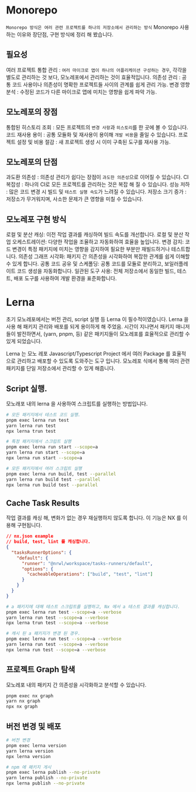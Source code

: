 # Monorepo

`Monorepo 방식은 여러 관련 프로젝트를 하나의 저장소에서 관리하는 방식`
Monorepo 사용하는 이유와 장단점, 구현 방식에 정리 해 봤습니다.

## 필요성

여러 프로젝트 통합 관리 : `여러 마이크로 앱이 하나의 어플리케이션 구성하는 경우`, 각각을 별도로 관리하는 것 보다, 모노레포에서 관리하는 것이 효율적입니다.
의존성 관리 : 공통 코드 사용이나 의존성이 명확한 프로젝트들 사이의 관계를 쉽게 관리 가능.
변경 영향 분석 : 수정된 코드가 다른 마이크로 앱에 미치는 영향을 쉽게 파악 가능.

## 모노레포의 장점

통합된 히스토리 조회 : 모든 프로젝트의 `변경 사항`과 `히스토리`를 한 곳에 볼 수 있습니다.
코드 재사용 용이 : 공통 모듈화 및 재사용이 용이해 `개발 비용`을 줄일 수 있습니다.
프로젝트 설정 및 비용 절감 : 새 프로젝트 생성 시 이미 구축된 도구를 재사용 가능.

## 모노레포의 단점

과도환 의존성 : 의존성 관리가 쉽다는 장점이 `과도한 의존성`으로 이어질 수 있습니다.
CI 복잡성 : 하나의 CI로 모든 프로젝트를 관리하는 것은 복잡 해 질 수 있습니다.
성능 저하 : 많은 코드 변경 시 빌드 및 `테스트 실행 속도`가 느려질 수 있습니다.
저장소 크기 증가 : 저장소가 무거워지며, 사소한 문제가 큰 영향을 미칠 수 있습니다.

## 모노레포 구현 방식

로컬 및 분산 캐싱: 이전 작업 결과를 캐싱하여 빌드 속도를 개선합니다.
로컬 및 분산 작업 오케스트레이션: 다양한 작업을 조율하고 자동화하여 효율을 높입니다.
변경 감지: 코드 변경이 특정 패키지에 미치는 영향을 감지하여 필요한 부분만 재빌드하거나 테스트합니다.
의존성 그래프 시각화: 패키지 간 의존성을 시각화하여 복잡한 관계를 쉽게 이해할 수 있게 합니다.
공통 코드 공유 및 스케폴딩: 공통 코드를 모듈로 분리하고, 보일러플레이트 코드 생성을 자동화합니다.
일관된 도구 사용: 전체 저장소에서 동일한 빌드, 테스트, 배포 도구를 사용하여 개발 환경을 표준화합니다.

# Lerna

초기 모노레포에서는 버전 관리, script 실행 등 Lerna 이 필수적이였습니다.
Lerna 을 사용 해 패키지 관리와 배포를 되게 용이하게 해 주었음.
시간이 지나면서 패키지 매니저들이 발전하면서, (yarn, pnpm, 등) 같은 패키지들이 모노레포를 효율적으로 관리할 수 있게 되었습니다.

Lerna 는 모노 레포 Javascript/Typescript Project 에서 여러 Package 를 효율적으로 관리하고 배포할 수 있도록 도와주는 도구 입니다.
모노레포 식에서 통해 여러 관련 패키지를 단일 저장소에서 관리할 수 있게 해줍니다.

## Script 실행.

모노래포 내의 lerna 을 사용하여 스크립트를 실행하는 방법입니다.

```bash
# 모든 패키지에서 테스트 코드 실행.
pnpm exec lerna run test
yarn lerna run test
npx lerna trun test
```

```bash
# 특정 패키지에서 스크립트 실행
pnpm exec lerna run start --scope=a
yarn lerna run start --scope=a
npx lerna run start --scope=a
```

```bash
# 모든 패키지에서 여러 스크립트 실행
pnpm exec lerna run build, test --parallel
yarn lerna run build test --parallel
npx lerna run build test --parallel
```

## Cache Task Results

작업 결과를 캐싱 해, 변화가 없는 경우 재실행하지 않도록 합니다. 이 기능은 NX 를 이용해 구현됩니다.

```json
// nx.json example
// build, test, lint 를 캐싱합니다.
{
  "tasksRunnerOptions": {
    "default": {
      "runner": "@nrwl/workspace/tasks-runners/default",
      "options": {
        "cacheableOperations": ["build", "test", "lint"]
      }
    }
  }
}
```

```bash
# a 패키지에 대해 테스트 스크립트를 실행하고, Nx 에서 a 테스트 결과를 캐싱합니다.
pnpm exec lerna run test --scope=a --verbose
yarn lerna run test --scope=a --verbose
npx lerna trun test --scope=a --verbose
```

```bash
# 캐시 된 a 패키지가 변경 된 경우.
pnpm exec lerna run test --scope=a --verbose
yarn lerna run test --scope=a --verbose
npx lerna run test --scope=a --verbose
```

## 프로젝트 Graph 탐색

모노레포 내의 패키지 간 의존성을 시각화하고 분석할 수 있습니다.

```bash
pnpm exec nx graph
yarn nx graph
npx nx graph
```

## 버전 변경 및 배포

```bash
# 버전 변경
pnpm exec lerna version
yarn lerna version
npx lerna version
```

```bash
# npm 에 패키지 게시
pnpm exec lerna publish --no-private
yarn lerna publish --no-private
npx lerna publish --no-private
```

